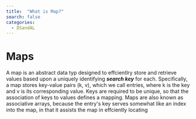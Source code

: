 ```yaml
---
title:  "What is Map?"
search: false
categories: 
  - DSandAL
---
```

# Maps

A map is an abstract data typ designed to effcientlry store and retrieve values based upon a uniquely identifying ***search key*** for each. Specifically, a map stores key-value pairs (k, v), which we call entries, where k is the key and v is its corresponding value. Keys are required to be unique, so that the association of keys to values defines a mapping. 
Maps are also known as associative arrays, because the entry's key serves somewhat like an index into the map, in that it assists the map in effciently locating

<!--stackedit_data:
eyJoaXN0b3J5IjpbLTEyMjI4MjcwNDYsMTAwMDE4NzA5NF19
-->